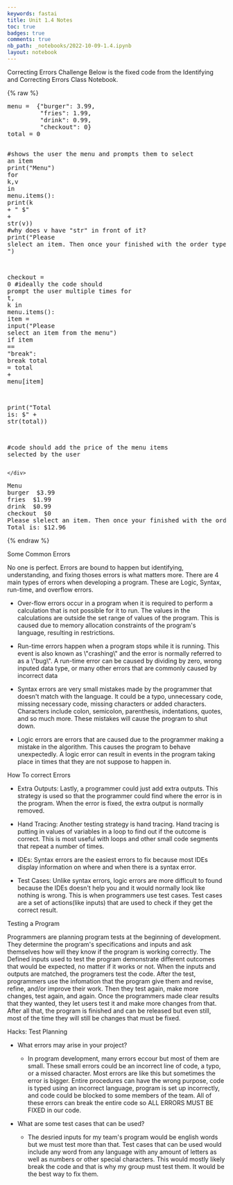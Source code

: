 ```yaml
---
keywords: fastai
title: Unit 1.4 Notes
toc: true
badges: true
comments: true
nb_path: _notebooks/2022-10-09-1.4.ipynb
layout: notebook
---
```


<!--
#################################################
### THIS FILE WAS AUTOGENERATED! DO NOT EDIT! ###
#################################################
# file to edit: _notebooks/2022-10-09-1.4.ipynb
-->

<div class="container" id="notebook-container">
        
<div class="cell border-box-sizing text_cell rendered"><div class="inner_cell">
<div class="text_cell_render border-box-sizing rendered_html">
<p>Correcting Errors Challenge
Below is the fixed code from the Identifying and Correcting Errors Class Notebook.</p>

</div>
</div>
</div>
    {% raw %}
    
<div class="cell border-box-sizing code_cell rendered">
<div class="input">

<div class="inner_cell">
    <div class="input_area">
<div class=" highlight hl-ipython3"><pre><span></span><span class="n">menu</span> <span class="o">=</span>  <span class="p">{</span><span class="s2">&quot;burger&quot;</span><span class="p">:</span> <span class="mf">3.99</span><span class="p">,</span>
         <span class="s2">&quot;fries&quot;</span><span class="p">:</span> <span class="mf">1.99</span><span class="p">,</span>
         <span class="s2">&quot;drink&quot;</span><span class="p">:</span> <span class="mf">0.99</span><span class="p">,</span>
         <span class="s2">&quot;checkout&quot;</span><span class="p">:</span> <span class="mi">0</span><span class="p">}</span>
<span class="n">total</span> <span class="o">=</span> <span class="mi">0</span>

<span class="c1">#shows the user the menu and prompts them to select an item</span>
<span class="nb">print</span><span class="p">(</span><span class="s2">&quot;Menu&quot;</span><span class="p">)</span>
<span class="k">for</span> <span class="n">k</span><span class="p">,</span><span class="n">v</span> <span class="ow">in</span> <span class="n">menu</span><span class="o">.</span><span class="n">items</span><span class="p">():</span>
    <span class="nb">print</span><span class="p">(</span><span class="n">k</span> <span class="o">+</span> <span class="s2">&quot;  $&quot;</span> <span class="o">+</span> <span class="nb">str</span><span class="p">(</span><span class="n">v</span><span class="p">))</span> <span class="c1">#why does v have &quot;str&quot; in front of it?</span>
<span class="nb">print</span><span class="p">(</span><span class="s2">&quot;Please slelect an item. Then once your finished with the order type &#39;break&#39; &quot;</span><span class="p">)</span>

<span class="n">checkout</span> <span class="o">=</span> <span class="mi">0</span>
<span class="c1">#ideally the code should prompt the user multiple times</span>
<span class="k">for</span> <span class="n">t</span><span class="p">,</span> <span class="n">k</span> <span class="ow">in</span> <span class="n">menu</span><span class="o">.</span><span class="n">items</span><span class="p">():</span>
    <span class="n">item</span> <span class="o">=</span> <span class="nb">input</span><span class="p">(</span><span class="s2">&quot;Please select an item from the menu&quot;</span><span class="p">)</span>
    <span class="k">if</span> <span class="n">item</span> <span class="o">==</span> <span class="s2">&quot;break&quot;</span><span class="p">:</span>
        <span class="k">break</span>
    <span class="n">total</span> <span class="o">=</span> <span class="n">total</span> <span class="o">+</span> <span class="n">menu</span><span class="p">[</span><span class="n">item</span><span class="p">]</span>

<span class="nb">print</span><span class="p">(</span><span class="s2">&quot;Total is: $&quot;</span> <span class="o">+</span> <span class="nb">str</span><span class="p">(</span><span class="n">total</span><span class="p">))</span>

<span class="c1">#code should add the price of the menu items selected by the user</span>
</pre></div>

    </div>
</div>
</div>

<div class="output_wrapper">
<div class="output">

<div class="output_area">

<div class="output_subarea output_stream output_stdout output_text">
<pre>Menu
burger  $3.99
fries  $1.99
drink  $0.99
checkout  $0
Please slelect an item. Then once your finished with the order type &#39;break&#39; 
Total is: $12.96
</pre>
</div>
</div>

</div>
</div>

</div>
    {% endraw %}

<div class="cell border-box-sizing text_cell rendered"><div class="inner_cell">
<div class="text_cell_render border-box-sizing rendered_html">
<p>Some Common Errors</p>
<p>No one is perfect. Errors are bound to happen but identifying, understanding, and fixing thoses errors is what matters more. There are 4 main types of errors when developing a program. These are Logic, Syntax, run-time, and overflow errors.</p>
<ul>
<li><p>Over-flow errors occur in a program when it is required to perform a calculation that is not possible for it to run. The values in the calculations are outside the set range of values of the program. This is caused due to memory allocation constraints of the program's language, resulting in restrictions.</p>
</li>
<li><p>Run-time errors happen when a program stops while it is running. This event is also known as \"crashing\" and the error is normally referred to as a \"bug\". A run-time error can be caused by dividing by zero, wrong inputed data type, or many other errors that are commonly caused by incorrect data</p>
</li>
<li><p>Syntax errors are very small mistakes made by the programmer that doesn't match with the language. It could be a typo, unnecessary code, missing necessary code, missing characters or added characters. Characters include colon, semicolon, parenthesis, indentations, quotes, and so much more. These mistakes will cause the program to shut down.</p>
</li>
<li><p>Logic errors are errors that are caused due to the programmer making a mistake in the algorithm. This causes the program to behave unexpectedly. A logic error can result in events in the program taking place in times that they are not suppose to happen in.</p>
</li>
</ul>

</div>
</div>
</div>
<div class="cell border-box-sizing text_cell rendered"><div class="inner_cell">
<div class="text_cell_render border-box-sizing rendered_html">
<p>How To correct Errors</p>
<ul>
<li><p>Extra Outputs: Lastly, a programmer could just add extra outputs. This strategy is used so that the programmer could find where the error is in the program. When the error is fixed, the extra output is normally removed.</p>
</li>
<li><p>Hand Tracing: Another testing strategy is hand tracing. Hand tracing is putting in values of variables in a loop to find out if the outcome is correct. This is most useful with loops and other small code segments that repeat a number of times.</p>
</li>
<li><p>IDEs: Syntax errors are the easiest errors to fix because most IDEs display information on where and when there is a syntax error.</p>
</li>
<li><p>Test Cases: Unlike syntax errors, logic errors are more difficult to found because the IDEs doesn't help you and it would normally look like nothing is wrong. This is when programmers use test cases. Test cases are a set of actions(like inputs) that are used to check if they get the correct result.</p>
</li>
</ul>

</div>
</div>
</div>
<div class="cell border-box-sizing text_cell rendered"><div class="inner_cell">
<div class="text_cell_render border-box-sizing rendered_html">
<p>Testing a Program</p>
<p>Programmers are planning program tests at the beginning of development. They determine the program's specifications and inputs and ask themselves how will they know if the program is working correctly. The Defined inputs used to test the program demonstrate different outcomes that would be expected, no matter if it works or not. When the inputs and outputs are matched, the programers test the code. After the test, programmers use the infomation that the program give them and revise, refine, and/or improve their work. Then they test again, make more changes, test again, and again. Once the programmers made clear results that they wanted, they let users test it and make more changes from that. After all that, the program is finished and can be released but even still, most of the time they will still be changes that must be fixed.</p>

</div>
</div>
</div>
<div class="cell border-box-sizing text_cell rendered"><div class="inner_cell">
<div class="text_cell_render border-box-sizing rendered_html">
<p>Hacks: Test Planning</p>
<ul>
<li><p>What errors may arise in your project?</p>
<ul>
<li>In program development, many errors eccour but most of them are small. These small errors could be an incorrect line of code, a typo, or a missed character. Most errors are like this but sometimes the error is bigger. Entire procedures can have the wrong purpose, code is typed using an incorrect language, program is set up incorrectly, and code could be blocked to some members of the team. All of these errors can break the entire code so ALL ERRORS MUST BE FIXED in our code.</li>
</ul>
</li>
<li><p>What are some test cases that can be used?</p>
<ul>
<li>The desried inputs for my team's program would be english words but we must test more than that. Test cases that can be used would include any word from any language with any amount of letters as well as numbers or other special characters. This would mostly likely break the code and that is why my group must test them. It would be the best way to fix them.</li>
</ul>
</li>
</ul>

</div>
</div>
</div>
</div>
 

